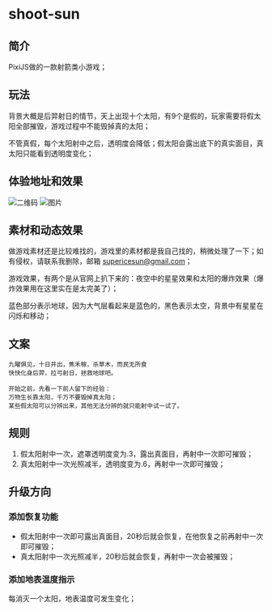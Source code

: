 # shoot-sun

## 简介
PixiJS做的一款射箭类小游戏；

## 玩法
背景大概是后羿射日的情节，天上出现十个太阳，有9个是假的，玩家需要将假太阳全部摧毁，游戏过程中不能毁掉真的太阳；

不管真假，每个太阳射中之后，透明度会降低；假太阳会露出底下的真实面目，真太阳只能看到透明度变化；

## 体验地址和效果
![二维码](https://sun2dan.github.io/shoot-sun/temp/qr-code.png)
![图片](https://sun2dan.github.io/shoot-sun/temp/shoot-sun.gif)

## 素材和动态效果
做游戏素材还是比较难找的，游戏里的素材都是我自己找的，稍微处理了一下；如有侵权，请联系我删除，邮箱 supericesun@gmail.com；

游戏效果，有两个是从官网上扒下来的：夜空中的星星效果和太阳的爆炸效果（爆炸效果用在这里实在是太完美了）；

蓝色部分表示地球，因为大气层看起来是蓝色的，黑色表示太空，背景中有星星在闪烁和移动；


## 文案
```
九曜俱见，十日并出，焦禾稼，杀草木，而民无所食
快快化身后羿，拉弓射日，拯救地球吧。  

开始之前，先看一下前人留下的经验：
万物生长靠太阳，千万不要毁掉真太阳；
某些假太阳可以分辨出来，其他无法分辨的就只能射中试一试了。   
```

## 规则
1. 假太阳射中一次，遮罩透明度变为.3，露出真面目，再射中一次即可摧毁；
2. 真太阳射中一次光照减半，透明度变为.6，再射中一次即可摧毁；


## 升级方向
### 添加恢复功能
- 假太阳射中一次即可露出真面目，20秒后就会恢复，在他恢复之前再射中一次即可摧毁；
- 真太阳射中一次光照减半，20秒后就会恢复，再射中一次会被摧毁；

### 添加地表温度指示
每消灭一个太阳，地表温度可发生变化；  
